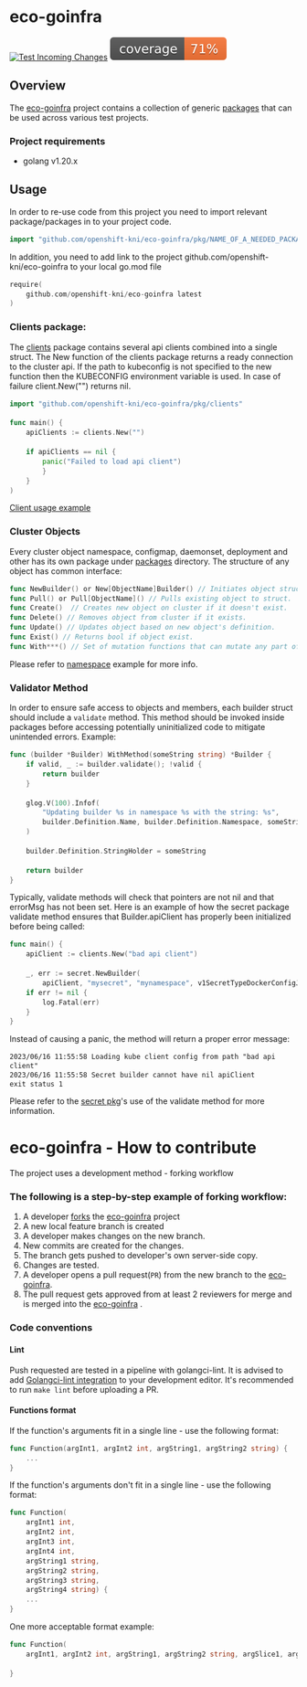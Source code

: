 # eco-goinfra
[![Test Incoming Changes](https://github.com/openshift-kni/eco-goinfra/actions/workflows/makefile.yml/badge.svg)](https://github.com/openshift-kni/eco-goinfra/actions/workflows/makefile.yml)
[![Unit Test Coverage](https://raw.githubusercontent.com/openshift-kni/eco-goinfra/badges/.badges/main/coverage.svg)](https://github.com/openshift-kni/eco-goinfra/actions/workflows/makefile.yml)

## Overview
The [eco-goinfra](https://github.com/openshift-kni/eco-goinfra) project contains a collection of generic [packages](./pkg) that can be used across various test projects.

### Project requirements
* golang v1.20.x

## Usage
In order to re-use code from this project you need to import relevant package/packages in to your project code.

```go
import "github.com/openshift-kni/eco-goinfra/pkg/NAME_OF_A_NEEDED_PACKAGE"
```
In addition, you need to add link to the project github.com/openshift-kni/eco-goinfra to your local go.mod file

```go
require(
    github.com/openshift-kni/eco-goinfra latest
)
```



### Clients package:
The [clients](./pkg/clients) package contains several api clients combined into a single struct.
The New function of the clients package returns a ready connection to the cluster api.
If the path to kubeconfig is not specified to the new function then the KUBECONFIG environment variable is used.
In case of failure client.New("") returns nil.
```go
import "github.com/openshift-kni/eco-goinfra/pkg/clients"

func main() {
    apiClients := clients.New("")
	
    if apiClients == nil {
        panic("Failed to load api client")
        }
    }
)
```
[Client usage example](./usage/client/client.go)

### Cluster Objects
Every cluster object namespace, configmap, daemonset, deployment and other has its own package under [packages](./pkg) directory.
The structure of any object has common interface:
```go
func NewBuilder() or New[ObjectName]Builder() // Initiates object struct. This function require minimum set of parameters that are required to create the object on a cluster.
func Pull() or Pull[ObjectName]() // Pulls existing object to struct.
func Create()  // Creates new object on cluster if it doesn't exist.
func Delete() // Removes object from cluster if it exists.
func Update() // Updates object based on new object's definition.
func Exist() // Returns bool if object exist.
func With***() // Set of mutation functions that can mutate any part of the object. 
```
Please refer to [namespace](./usage/namespace/namespace.go) example for more info.

### Validator Method
In order to ensure safe access to objects and members, each builder struct should include a `validate` method. This method should be invoked inside packages before accessing potentially uninitialized code to mitigate unintended errors. Example:
```go
func (builder *Builder) WithMethod(someString string) *Builder {
    if valid, _ := builder.validate(); !valid {
        return builder
    }
    
    glog.V(100).Infof(
        "Updating builder %s in namespace %s with the string: %s",
        builder.Definition.Name, builder.Definition.Namespace, someString
    )
    
    builder.Definition.StringHolder = someString
    
    return builder
}
```
Typically, validate methods will check that pointers are not nil and that errorMsg has not been set. Here is an example of how the secret package validate method ensures that Builder.apiClient has properly been initialized before being called:
```go
func main() {
	apiClient := clients.New("bad api client")

	_, err := secret.NewBuilder(
        apiClient, "mysecret", "mynamespace", v1SecretTypeDockerConfigJson).Create()
	if err != nil {
		log.Fatal(err)
	}
}
```
Instead of causing a panic, the method will return a proper error message:
```
2023/06/16 11:55:58 Loading kube client config from path "bad api client"
2023/06/16 11:55:58 Secret builder cannot have nil apiClient
exit status 1
```
Please refer to the [secret pkg](./pkg/secret/secret.go)'s use of the validate method for more information.

# eco-goinfra - How to contribute

The project uses a development method - forking workflow
### The following is a step-by-step example of forking workflow:
1) A developer [forks](https://docs.gitlab.com/ee/user/project/repository/forking_workflow.html#creating-a-fork)
   the [eco-goinfra](https://github.com/openshift-kni/eco-goinfra) project
2) A new local feature branch is created
3) A developer makes changes on the new branch.
4) New commits are created for the changes.
5) The branch gets pushed to developer's own server-side copy.
6) Changes are tested.
7) A developer opens a pull request(`PR`) from the new branch to
   the [eco-goinfra](https://github.com/openshift-kni/eco-goinfra).
8) The pull request gets approved from at least 2 reviewers for merge and is merged into
   the [eco-goinfra](https://github.com/openshift-kni/eco-goinfra) .

### Code conventions
#### Lint
Push requested are tested in a pipeline with golangci-lint. It is advised to add [Golangci-lint integration](https://golangci-lint.run/usage/integrations/) to your development editor. It's recommended to run `make lint` before uploading a PR.

#### Functions format
If the function's arguments fit in a single line - use the following format:
```go
func Function(argInt1, argInt2 int, argString1, argString2 string) {
    ...
}
```

If the function's arguments don't fit in a single line - use the following format:
```go
func Function(
    argInt1 int,
    argInt2 int,
    argInt3 int,
    argInt4 int,
    argString1 string,
    argString2 string,
    argString3 string,
    argString4 string) {
    ...
}
```
One more acceptable format example:
```go
func Function(
    argInt1, argInt2 int, argString1, argString2 string, argSlice1, argSlice2 []string) {
	
}
```